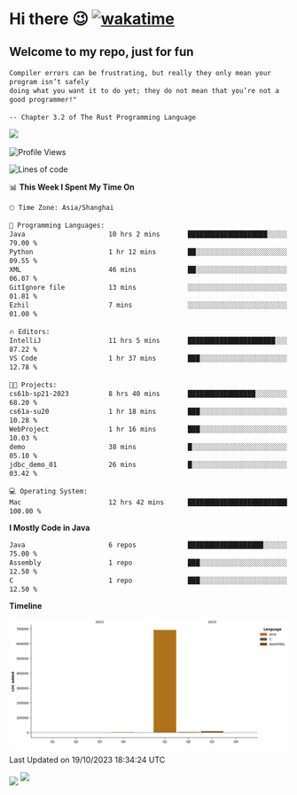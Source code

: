 # Hi there 😉 [![wakatime](https://wakatime.com/badge/user/b06f1799-d59e-4d93-be43-644d6ec7f0fc.svg)](https://wakatime.com/@b06f1799-d59e-4d93-be43-644d6ec7f0fc)
## Welcome to my repo, just for fun
```
Compiler errors can be frustrating, but really they only mean your program isn’t safely 
doing what you want it to do yet; they do not mean that you’re not a good programmer!"
    
-- Chapter 3.2 of The Rust Programming Language 
```

![](https://github-readme-stats.vercel.app/api/wakatime?username=蓝海&api_domain=wakapi.dev&bg_color=1A202C&title_color=2F855A&icon_color=2F855A&text_color=ffffff&custom_title=Wakapi%20Week%20Stats&layout=compact)
<!--START_SECTION:waka-->
![Profile Views](http://img.shields.io/badge/Profile%20Views-1-blue)

![Lines of code](https://img.shields.io/badge/From%20Hello%20World%20I%27ve%20Written-705.2%20thousand%20lines%20of%20code-blue)

📊 **This Week I Spent My Time On** 

```text
🕑︎ Time Zone: Asia/Shanghai

💬 Programming Languages: 
Java                     10 hrs 2 mins       ████████████████████░░░░░   79.00 % 
Python                   1 hr 12 mins        ██░░░░░░░░░░░░░░░░░░░░░░░   09.55 % 
XML                      46 mins             ██░░░░░░░░░░░░░░░░░░░░░░░   06.07 % 
GitIgnore file           13 mins             ░░░░░░░░░░░░░░░░░░░░░░░░░   01.81 % 
Ezhil                    7 mins              ░░░░░░░░░░░░░░░░░░░░░░░░░   01.00 % 

🔥 Editors: 
IntelliJ                 11 hrs 5 mins       ██████████████████████░░░   87.22 % 
VS Code                  1 hr 37 mins        ███░░░░░░░░░░░░░░░░░░░░░░   12.78 % 

🐱‍💻 Projects: 
cs61b-sp21-2023          8 hrs 40 mins       █████████████████░░░░░░░░   68.20 % 
cs61a-su20               1 hr 18 mins        ███░░░░░░░░░░░░░░░░░░░░░░   10.28 % 
WebProject               1 hr 16 mins        ███░░░░░░░░░░░░░░░░░░░░░░   10.03 % 
demo                     38 mins             █░░░░░░░░░░░░░░░░░░░░░░░░   05.10 % 
jdbc_demo_01             26 mins             █░░░░░░░░░░░░░░░░░░░░░░░░   03.42 % 

💻 Operating System: 
Mac                      12 hrs 42 mins      █████████████████████████   100.00 % 
```

**I Mostly Code in Java** 

```text
Java                     6 repos             ███████████████████░░░░░░   75.00 % 
Assembly                 1 repo              ███░░░░░░░░░░░░░░░░░░░░░░   12.50 % 
C                        1 repo              ███░░░░░░░░░░░░░░░░░░░░░░   12.50 % 
```



**Timeline**

![Lines of Code chart](https://raw.githubusercontent.com/EnzoGuang/EnzoGuang/master/assets/bar_graph.png)


 Last Updated on 19/10/2023 18:34:24 UTC
<!--END_SECTION:waka--><img align="middle" src="https://github-readme-stats.vercel.app/api?username=EnzoGuang">
<img aligh="center" src="https://github-readme-stats.vercel.app/api/top-langs/?username=EnzoGuang&layout=compact">

